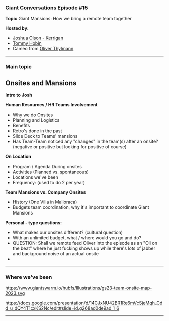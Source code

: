### Giant Conversations Episode #15

**Topic** Giant Mansions: How we bring a remote team together

**Hosted by:** 

* [Joshua Olson - Kerrigan](https://www.linkedin.com/in/joshua-olson-kerrigan-51930b125/)
* [Tommy Hobin](https://twitter.com/tommyhobin)
* Cameo from [Oliver Thylmann](https://twitter.com/othylmann)
------------------------------------------------------------------------------------------------------------------------------
### Main topic

## Onsites and Mansions

**Intro to Josh**

**Human Resources / HR Teams Involvement**
- Why we do Onsites
- Planning and Logistics 
- Benefits
- Retro's done in the past
- Slide Deck to Teams' mansions
- Has Team-Team noticed any "changes" in the team(s) after an onsite? (negative or positive but looking for positive of course)

**On Location**
- Program / Agenda During onsites
- Activities (Planned vs. spontaneous)
- Locations we've been
- Frequency: (used to do 2 per year)

**Team Mansions vs. Company Onsites**
- History (One Villa in Malloraca)
- Budgets team coordination, why it's important to coordinate Giant Mansions

**Personal - type questions:**
- What makes our onsites different? (cultural question)
- With an unlimited budget, what / where would you go and do?
- QUESTION: Shall we remote feed Oliver into the episode as an "Oli on the beat" where he just fucking shows up while there's lots of jabber and background noise of an actual onsite
- 

------------------------------------------------------------------------------------------------------------------------------

### Where we've been

https://www.giantswarm.io/hubfs/Illustrations/gs23-team-onsite-map-2023.svg

https://docs.google.com/presentation/d/14CJxNU42BR1Re6mVcSjeMqh_Cdd_u_dQY4T1cxKS2Nc/edit#slide=id.g268ad0de9ad_1_6

------------------------------------------------------------------------------------------------------------------------------
